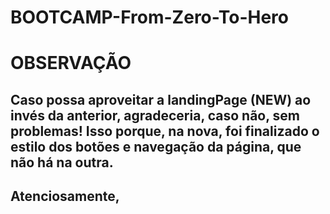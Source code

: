 # BOOTCAMP-From-Zero-To-Hero

<h1> OBSERVAÇÃO </h1>

<h2> Caso possa aproveitar a landingPage (NEW) ao invés da anterior, agradeceria, caso não, sem problemas! Isso porque, na nova, foi finalizado o estilo dos botões e navegação da página, que não há na outra. <h2>

<h2> Atenciosamente, <h2>
